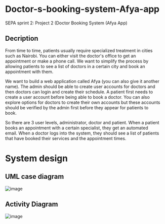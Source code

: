 # Doctor-s-booking-system-Afya-app
SEPA sprint 2: Project 2 (Doctor Booking System (Afya App)

## Decription
From time to time, patients usually require specialized treatment in cities such as Nairobi. You can either visit the doctor's office to get an appointment or make a phone call. We want to simplify the process by allowing patients to see a list of doctors in a certain city and book an appointment with them.

We want to build a web application called Afya (you can also give it another name). The admin should be able to create user accounts for doctors and then doctors can login and create their schedule. A patient first needs to create a user account before being able to book a doctor. You can also explore options for doctors to create their own accounts but these accounts should be verified by the admin first before they appear for patients to book.

So there are 3 user levels, administrator, doctor and patient. When a patient books an appointment with a certain specialist, they get an automated email. When a doctor logs into the system, they should see a list of patients that have booked their services and the appointment times.

# System design
## UML case diagram
![image](https://user-images.githubusercontent.com/44478872/198989306-8c33e1b1-064e-4365-bece-ab1c9b6f592a.png)

## Activity Diagram
![image](https://user-images.githubusercontent.com/44478872/198990741-599e9b64-a1c3-4425-9aed-419dc9f06b27.png)
